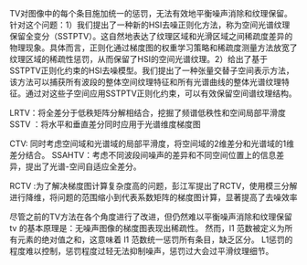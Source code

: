 TV对图像中的每个条目施加统一的惩罚，无法有效地平衡噪声消除和纹理保留。针对这个问题：1）我们提出了一种新的HSI去噪正则化方法，称为空间光谱纹理保留全变分（SSTPTV）。这自然地表达了纹理区域和光滑区域之间稀疏度差异的物理现象。具体而言，正则化通过梯度图的权重学习策略和稀疏度测量方法放宽了纹理区域的稀疏性惩罚，从而保留了HSI的空间光谱纹理。2）给出了基于SSTPTV正则化约束的HSI去噪模型。我们提出了一种张量交替子空间表示方法，该方法可以捕获所有波段的整体空间纹理特征和所有光谱曲线的整体光谱纹理特征。通过对这些子空间应用SSTPTV正则化约束，可以有效保留空间谱纹理结构。

LRTV：将全差分于低秩矩阵分解相结合，挖掘了频谱低秩性和空间局部平滑度
SSTV ：将水平和垂直差分同时应用于光谱维度梯度图

CTV: 同时考虑空间域和光谱域的局部平滑度，将空间域的2维差分和光谱域的1维差分结合。
SSAHTV：考虑不同波段间噪声的差异和不同空间位置上的信息差异，提出了光谱-空间自适应全差分。

RCTV :为了解决梯度图计算复杂度高的问题，彭江军提出了RCTV，使用模三分解进行降维，将问题的范围缩小到代表系数矩阵的梯度图计算，显著提高了去噪效率

尽管之前的TV方法在各个角度进行了改进，但仍然难以平衡噪声消除和纹理保留
tv 的基本原理是：无噪声图像的梯度图表现出稀疏性。
然而，l1 范数被定义为所有元素的绝对值之和，这意味着 l1 范数统一惩罚所有条目，缺乏区分。
L1惩罚的程度难以控制，惩罚程度过轻无法抑制噪声，惩罚过大会过平滑纹理细节。
